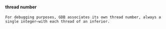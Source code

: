 ####  thread number
```
For debugging purposes, GDB associates its own thread number, always a single integer—with each thread of an inferior.
```
